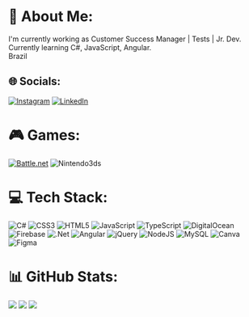 # 💫 About Me:
I'm currently working as Customer Success Manager | Tests | Jr. Dev.<br>Currently learning C#, JavaScript, Angular.<br>Brazil<br>


## 🌐 Socials:
[![Instagram](https://img.shields.io/badge/Instagram-%23E4405F.svg?logo=Instagram&logoColor=white)](https://instagram.com/edubrauber) [![LinkedIn](https://img.shields.io/badge/LinkedIn-%230077B5.svg?logo=linkedin&logoColor=white)](https://linkedin.com/in/eduardorauber)

# 🎮 Games:
[![Battle.net](https://img.shields.io/badge/Battle.net-000?style=for-the-badge&logo=battle.net&logoColor=148EFF)](www.battle.net) ![Nintendo3ds](https://img.shields.io/badge/Nintendo_3DS-D12228?style=for-the-badge&logo=nintendo-3ds&logoColor=white)


# 💻 Tech Stack:
![C#](https://img.shields.io/badge/c%23-%23239120.svg?style=flat&logo=csharp&logoColor=white) ![CSS3](https://img.shields.io/badge/css3-%231572B6.svg?style=flat&logo=css3&logoColor=white) ![HTML5](https://img.shields.io/badge/html5-%23E34F26.svg?style=flat&logo=html5&logoColor=white) ![JavaScript](https://img.shields.io/badge/javascript-%23323330.svg?style=flat&logo=javascript&logoColor=%23F7DF1E) ![TypeScript](https://img.shields.io/badge/typescript-%23007ACC.svg?style=flat&logo=typescript&logoColor=white) ![DigitalOcean](https://img.shields.io/badge/DigitalOcean-%230167ff.svg?style=flat&logo=digitalOcean&logoColor=white) ![Firebase](https://img.shields.io/badge/firebase-%23039BE5.svg?style=flat&logo=firebase) ![.Net](https://img.shields.io/badge/.NET-5C2D91?style=flat&logo=.net&logoColor=white) ![Angular](https://img.shields.io/badge/angular-%23DD0031.svg?style=flat&logo=angular&logoColor=white) ![jQuery](https://img.shields.io/badge/jquery-%230769AD.svg?style=flat&logo=jquery&logoColor=white) ![NodeJS](https://img.shields.io/badge/node.js-6DA55F?style=flat&logo=node.js&logoColor=white) ![MySQL](https://img.shields.io/badge/mysql-%2300000f.svg?style=flat&logo=mysql&logoColor=white) ![Canva](https://img.shields.io/badge/Canva-%2300C4CC.svg?style=flat&logo=Canva&logoColor=white) ![Figma](https://img.shields.io/badge/figma-%23F24E1E.svg?style=flat&logo=figma&logoColor=white)

# 📊 GitHub Stats:
![](https://github-readme-stats.vercel.app/api?username=edurauber&theme=dark&hide_border=false&include_all_commits=true&count_private=true)
![](https://github-readme-streak-stats.herokuapp.com/?user=edurauber&theme=dark&hide_border=false)
![](https://github-readme-stats.vercel.app/api/top-langs/?username=edurauber&theme=dark&hide_border=false&include_all_commits=true&count_private=true&layout=compact)


